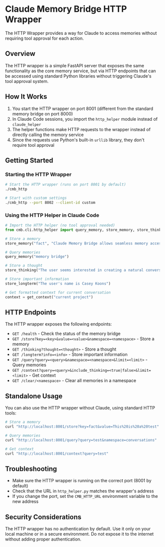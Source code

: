 # Claude Memory Bridge HTTP Wrapper

The HTTP Wrapper provides a way for Claude to access memories without requiring tool approval for each action.

## Overview

The HTTP wrapper is a simple FastAPI server that exposes the same functionality as the core memory service, but via HTTP endpoints that can be accessed using standard Python libraries without triggering Claude's tool approval system.

## How It Works

1. You start the HTTP wrapper on port 8001 (different from the standard memory bridge on port 8000)
2. In Claude Code sessions, you import the `http_helper` module instead of `claude_helper`
3. The helper functions make HTTP requests to the wrapper instead of directly calling the memory service
4. Since the requests use Python's built-in `urllib` library, they don't require tool approval

## Getting Started

### Starting the HTTP Wrapper

```bash
# Start the HTTP wrapper (runs on port 8001 by default)
./cmb_http

# Start with custom settings
./cmb_http --port 8002 --client-id custom
```

### Using the HTTP Helper in Claude Code

```python
# Import the HTTP helper (no tool approval needed)
from cmb.cli.http_helper import query_memory, store_memory, store_thinking, store_longterm, get_context

# Store a memory
store_memory("fact", "Claude Memory Bridge allows seamless memory access")

# Query memories
query_memory("memory bridge")

# Store a thought
store_thinking("The user seems interested in creating a natural conversation flow")

# Store important information
store_longterm("The user's name is Casey Koons")

# Get formatted context for current conversation
context = get_context("current project")
```

## HTTP Endpoints

The HTTP wrapper exposes the following endpoints:

- `GET /health` - Check the status of the memory bridge
- `GET /store?key=<key>&value=<value>&namespace=<namespace>` - Store a memory
- `GET /thinking?thought=<thought>` - Store a thought
- `GET /longterm?info=<info>` - Store important information
- `GET /query?query=<query>&namespace=<namespace>&limit=<limit>` - Query memories
- `GET /context?query=<query>&include_thinking=<true|false>&limit=<limit>` - Get context
- `GET /clear/<namespace>` - Clear all memories in a namespace

## Standalone Usage

You can also use the HTTP wrapper without Claude, using standard HTTP tools:

```bash
# Store a memory
curl "http://localhost:8001/store?key=fact&value=This%20is%20a%20test"

# Query memories
curl "http://localhost:8001/query?query=test&namespace=conversations"

# Get context
curl "http://localhost:8001/context?query=test"
```

## Troubleshooting

- Make sure the HTTP wrapper is running on the correct port (8001 by default)
- Check that the URL in `http_helper.py` matches the wrapper's address
- If you change the port, set the `CMB_HTTP_URL` environment variable to the new address

## Security Considerations

The HTTP wrapper has no authentication by default. Use it only on your local machine or in a secure environment. Do not expose it to the internet without adding proper authentication.